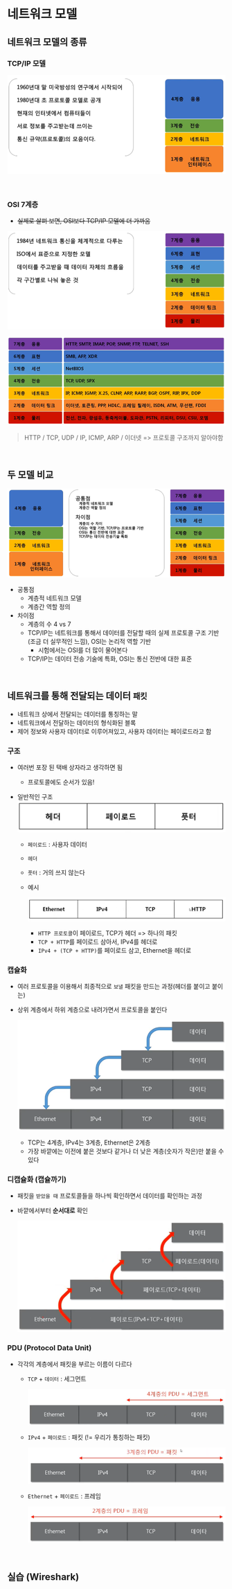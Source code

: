 # 네트워크 모델

## 네트워크 모델의 종류

### TCP/IP 모델

![image-20220709212722623](2장-네트워크-모델.assets/image-20220709212722623.png)

<br/>

### OSI 7계층

* ~~실제로 살펴 보면, OSI보다 TCP/IP 모델에 더 가까움~~

![image-20220709212826986](2장-네트워크-모델.assets/image-20220709212826986.png)

![image-20220709212858353](2장-네트워크-모델.assets/image-20220709212858353.png)

> HTTP / TCP, UDP / IP, ICMP, ARP / 이더넷 => 프로토콜 구조까지 알아야함

<br/>

## 두 모델 비교

![image-20220709213126064](2장-네트워크-모델.assets/image-20220709213126064.png)

* 공통점
  * 계층적 네트워크 모델
  * 계층간 역할 정의
* 차이점
  * 계층의 수 4 vs 7
  * TCP/IP는 네트워크를 통해서 데이터를 전달할 때의 실제 프로토콜 구조 기반(조금 더 실무적인 느낌), OSI는 논리적 역할 기반
    * 시험에서는 OSI를 더 많이 물어본다
  * TCP/IP는 데이터 전송 기술에 특화, OSI는 통신 전반에 대한 표준

<br/>

## 네트워크를 통해 전달되는 데이터 `패킷`

* 네트워크 상에서 전달되는 데이터를 통칭하는 말
* 네트워크에서 전달하는 데이터의 형식화된 블록
* 제어 정보와 사용자 데이터로 이루어져있고, 사용자 데이터는 페이로드라고 함

### 구조

* 여러번 포장 된 택배 상자라고 생각하면 됨

  * 프로토콜에도 순서가 있음!

* 일반적인 구조![image-20220709214259715](2장-네트워크-모델.assets/image-20220709214259715.png)

  * `페이로드` : 사용자 데이터

  * `헤더`

  * `풋터` : 거의 쓰지 않는다

  * 예시

    ![image-20220709214409613](2장-네트워크-모델.assets/image-20220709214409613.png)

    * `HTTP 프로토콜`이 페이로드, TCP가 헤더 => 하나의 패킷
    * `TCP + HTTP`를 페이로드 삼아서, IPv4를 헤더로
    * `IPv4 + (TCP + HTTP)`를 페이로드 삼고, Ethernet을 헤더로

### 캡슐화

* 여러 프로토콜을 이용해서 최종적으로 `보낼` 패킷을 만드는 과정(헤더를 붙이고 붙이는)

* 상위 계층에서 하위 계층으로 내려가면서 프로토콜을 붙인다

  ![image-20220709214828712](2장-네트워크-모델.assets/image-20220709214828712-16573709111941.png)

  * TCP는 4계층, IPv4는 3계층, Ethernet은 2계층
  * 가장 바깥에는 이전에 붙은 것보다 같거나 더 낮은 계층(숫자가 작은)만 붙을 수 있다

### 디캡슐화 (캡슐까기)

* 패킷을 `받았을 때` 프로토콜들을 하나씩 확인하면서 데이터를 확인하는 과정

* 바깥에서부터 **순서대로** 확인

  ![image-20220709215305639](2장-네트워크-모델.assets/image-20220709215305639.png)

### PDU (Protocol Data Unit)

* 각각의 계층에서 패킷을 부르는 이름이 다르다

  * `TCP` + `데이터` : 세그먼트

    ![image-20220709215443078](2장-네트워크-모델.assets/image-20220709215443078.png)

  * `IPv4` + `페이로드` : 패킷 (!= 우리가 통칭하는 패킷)

    ![image-20220709215547355](2장-네트워크-모델.assets/image-20220709215547355.png)

  * `Ethernet` + `페이로드` : 프레임

    ![image-20220709215608121](2장-네트워크-모델.assets/image-20220709215608121.png)

<br/>

## 실습 (Wireshark)

